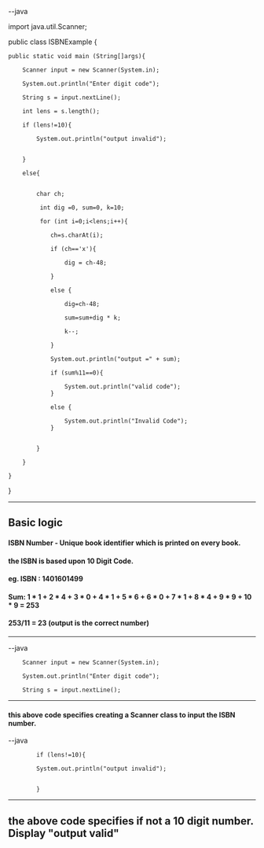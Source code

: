 
--java


import java.util.Scanner;


public class ISBNExample {

    public static void main (String[]args){

        Scanner input = new Scanner(System.in);

        System.out.println("Enter digit code");

        String s = input.nextLine();

        int lens = s.length();

        if (lens!=10){

            System.out.println("output invalid");


        }

        else{


            char ch;

             int dig =0, sum=0, k=10;

             for (int i=0;i<lens;i++){

                ch=s.charAt(i);

                if (ch=='x'){

                    dig = ch-48;

                }

                else {

                    dig=ch-48;

                    sum=sum+dig * k;

                    k--;

                }

                System.out.println("output =" + sum);

                if (sum%11==0){

                    System.out.println("valid code");
                }

                else {

                    System.out.println("Invalid Code");
                }


            }

        }

    }
}

---

## Basic logic

#### ISBN Number -  Unique book identifier which is printed on every book.

#### the ISBN is based upon 10 Digit Code. 

#### eg. ISBN : 1401601499

#### Sum: 1 *  1 + 2 * 4 + 3 * 0 + 4 * 1 + 5 * 6 + 6 * 0 + 7 * 1 + 8 * 4 + 9 * 9 + 10 * 9 = 253

#### 253/11 = 23 (output is the correct number)

---


--java

        Scanner input = new Scanner(System.in);

        System.out.println("Enter digit code");

        String s = input.nextLine();


---

#### this above code specifies creating a Scanner class to input the ISBN number.

--java


            if (lens!=10){

            System.out.println("output invalid");


            }
 ---

 
## the above code specifies if not a 10 digit number. Display "output valid"
